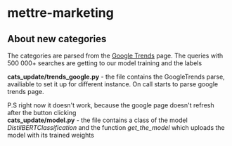 # mettre-marketing

## About new categories

The categories are parsed from the <a href = 'https://trends.google.ru/trends/trendingsearches/daily?geo=RU'>Google Trends</a> page. The queries with 500 000+ searches are getting to our model training and the labels

<b>cats_update/trends_google.py</b> - the file contains the GoogleTrends parse, availiable to set it up for different instance. On call 
starts to parse google trends page.<br>

P.S right now it doesn't work, because the google page doesn't refresh after the button clicking <br>
<b>cats_update/model.py</b> - the file contains a class of the model <i>DistilBERTClassification</i> and the function <i>get_the_model</i> which uploads the model with its trained weights
